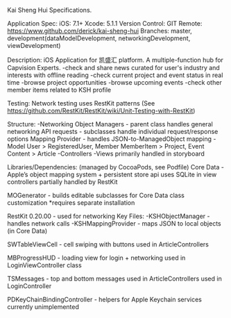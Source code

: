 Kai Sheng Hui Specifications.

Application Spec:
iOS: 7.1+
Xcode: 5.1.1
Version Control: GIT
Remote: https://www.github.com/derick/kai-sheng-hui
Branches: master, development(dataModelDevelopment, networkingDevelopment, viewDevelopment)

Description:
iOS Application for 凯盛汇 platform. A multiple-function hub for Capvision Experts.
-check and share news curated for user's industry and interests with offline reading
-check current project and event status in real time
-browse project opportunities
-browse upcoming events
-check other member items related to KSH profile

Testing:
Network testing uses RestKit patterns (See https://github.com/RestKit/RestKit/wiki/Unit-Testing-with-RestKit)

Structure:
-Networking
	Object Managers - parent class handles general networking API requests
			- subclasses handle individual request/response options
	Mapping Provider - handles JSON-to-ManagedObject mapping
-Model
	User > RegisteredUser, Member
	MemberItem > Project, Event
    Content > Article
-Controllers
-Views
    primarily handled in storyboard

Libraries/Dependencies: (managed by CocoaPods, see Podfile)
Core Data - Apple’s object mapping system + persistent store api
	uses SQLite
	<FetchedResultsController> in view controllers
	partially handled by RestKit

MOGenerator - builds editable subclasses for Core Data class customization
	*requires separate installation

RestKit 0.20.00 - used for networking
	Key Files:
	-KSHObjectManager - handles network calls
	-KSHMappingProvider - maps JSON to local objects (in Core Data)

SWTableViewCell - cell swiping with buttons
	used in ArticleControllers

MBProgressHUD - loading view for login + networking
	used in LoginViewController class

TSMessages - top and bottom messages
	used in ArticleControllers
	used in LoginController

PDKeyChainBindingController - helpers for Apple Keychain services
	currently unimplemented
